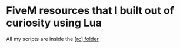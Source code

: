 # FiveM resources that I built out of curiosity using Lua

All my scripts are inside the [\[rc\] folder](txData/server-data/resources/[rc])
